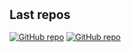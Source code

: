 <!--## Stats
![GitHub stats](https://github-readme-stats.vercel.app/api?username=elise-rey&show_icons=true&theme=tokyonight&count_private=true&include_all_commits=true&hide=stars,issues)
-->
## Last repos
[![GitHub repo](https://github-readme-stats.vercel.app/api/pin/?username=elise-rey&repo=Racket-App-Frontend&show_owner=true&theme=tokyonight)](https://github.com/elise-rey/Racket-App-Frontend)
[![GitHub repo](https://github-readme-stats.vercel.app/api/pin/?username=elise-rey&repo=Frontend-Mobile-App&show_owner=true&theme=tokyonight)](https://github.com/elise-rey/Frontend-Mobile-App)

<!--
Here are some ideas to get you started:

- 🔭 I’m currently working on ...
- 🌱 I’m currently learning ...
- 👯 I’m looking to collaborate on ...
- 🤔 I’m looking for help with ...
- 💬 Ask me about ...
- 📫 How to reach me: ...
- 😄 Pronouns: ...
- ⚡ Fun fact: ...
-->
